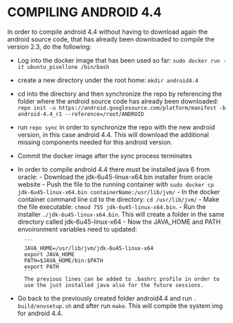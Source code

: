 # COMPILING ANDROID 4.4

In order to compile android 4.4 without having to download again the
android source code, that has already been downloaded to compile the
version 2.3, do the following:

- Log into the docker image that has been used so far: `sudo docker
  run -it ubuntu_pisellone /bin/bash`
- create a new directory under the root home: `mkdir android4.4`
- cd into the directory and then synchronize the repo by referencing
  the folder where the android source code has already been
  downloaded: `repo init -u
  https://android.googlesource.com/platform/manifest -b android-4.4_r1
  --reference=/root/ANDROID`
- run `repo sync` in order to synchronize the repo with the new
  android version, in this case android 4.4. This will download the
  additional missing components needed for this android version.
- Commit the docker image after the sync process terminates 
- In order to compile android 4.4 there must be installed java 6 from
  oracle: 
	  - Download the jdk-6u45-linux-x64.bin installer from oracle
        website
	  - Push the file to the running container with `sudo docker cp
        jdk-6u45-linux-x64.bin containerName:/usr/lib/jvm/`
	  - In the docker container command line cd to the directory: `cd
        /usr/lib/jvm/`
	  - Make the file executable: `chmod 755 jdk-6u45-linux-x64.bin`. 
	  - Run the installer `./jdk-6u45-linux-x64.bin`. This will create
        a folder in the same directory called jdk-6u45-linux-x64
	  - Now the JAVA_HOME and PATH envoironment variables need to
        updated: 
		
		```
		JAVA_HOME=/usr/lib/jvm/jdk-6u45-linux-x64
		export JAVA_HOME
		PATH=$JAVA_HOME/bin:$PATH
		export PATH
		```
		The previous lines can be added to .bashrc profile in order to
		use the just installed java also for the future sessions.
- Go back to the previously created folder android4.4 and run
  `. build/envsetup.sh` and after run `make`. This will compile the
  system.img for android 4.4.
